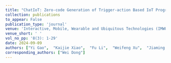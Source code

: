 ```yaml
---
title: "ChatIoT: Zero-code Generation of Trigger-action Based IoT Programs"
collection: publications
to_appear: False
publication_type: 'journal'
venue: 'Interactive, Mobile, Wearable and Ubiquitous Technologies (IMWUT/UbiComp)'
venue_short: ' '
vol_no_pp: '8(3): 1-29'
date: 2024-09-09
authors: ["Yi Gao",  "Kaijie Xiao",  "Fu Li",  "Weifeng Xu",  "Jiaming Huang",  "Wei Dong"]
corresponding_authors: ["Wei Dong"]
---
```

